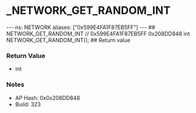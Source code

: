 # _NETWORK_GET_RANDOM_INT

--- ns: NETWORK aliases: ["0x599E4FA1F87EB5FF"] --- ## NETWORK_GET_RANDOM_INT  // 0x599E4FA1F87EB5FF 0x208DD848 int NETWORK_GET_RANDOM_INT();   ## Return value

### Return Value
* int

### Notes
* AP Hash: 0x0x208DD848
* Build: 323

